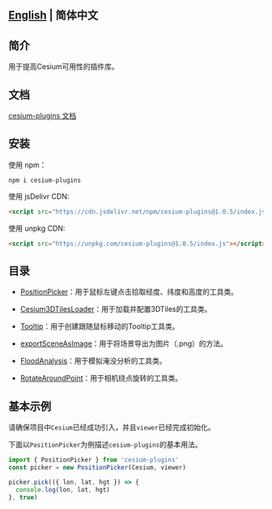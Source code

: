 ## [English](./README.md) | 简体中文

## 简介

用于提高Cesium可用性的插件库。

## 文档

[cesium-plugins 文档](https://syzdev.cn/cesium-plugins-docs/zh/)

## 安装

使用 npm：

```shell
npm i cesium-plugins
```

使用 jsDelivr CDN:

```html
<script src="https://cdn.jsdelivr.net/npm/cesium-plugins@1.0.5/index.js"></script>
```

使用 unpkg CDN:

```html
<script src="https://unpkg.com/cesium-plugins@1.0.5/index.js"></script>
```

## 目录

- [PositionPicker](https://syzdev.cn/cesium-plugins-docs/zh/docs/PositionPicker.html)：用于鼠标左键点击拾取经度、纬度和高度的工具类。

- [Cesium3DTilesLoader](https://syzdev.cn/cesium-plugins-docs/zh/docs/Cesium3DTilesLoader.html)：用于加载并配置3DTiles的工具类。

- [Tooltip](https://syzdev.cn/cesium-plugins-docs/zh/docs/Tooltip.html)：用于创建跟随鼠标移动的Tooltip工具类。

- [exportSceneAsImage](https://syzdev.cn/cesium-plugins-docs/zh/docs/exportSceneAsImage.html)：用于将场景导出为图片（.png）的方法。

- [FloodAnalysis](https://syzdev.cn/cesium-plugins-docs/zh/docs/FloodAnalysis.html)：用于模拟淹没分析的工具类。

- [RotateAroundPoint](https://syzdev.cn/cesium-plugins-docs/zh/docs/RotateAroundPoint.html)：用于相机绕点旋转的工具类。

## 基本示例

请确保项目中`Cesium`已经成功引入，并且`viewer`已经完成初始化。

下面以`PositionPicker`为例描述`cesium-plugins`的基本用法。

```javascript
import { PositionPicker } from 'cesium-plugins'
const picker = new PositionPicker(Cesium, viewer)

picker.pick(({ lon, lat, hgt }) => {
  console.log(lon, lat, hgt)
}, true)
```